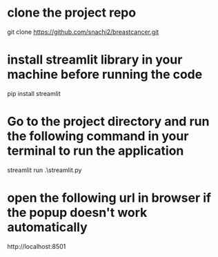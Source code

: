# clone the project repo
git clone https://github.com/snachi2/breastcancer.git

# install streamlit library in your machine before running the code
pip install streamlit

# Go to the project directory and run the following command in your terminal to run the application 
streamlit run .\streamlit.py

# open the following url in browser if the popup doesn't work automatically
http://localhost:8501
